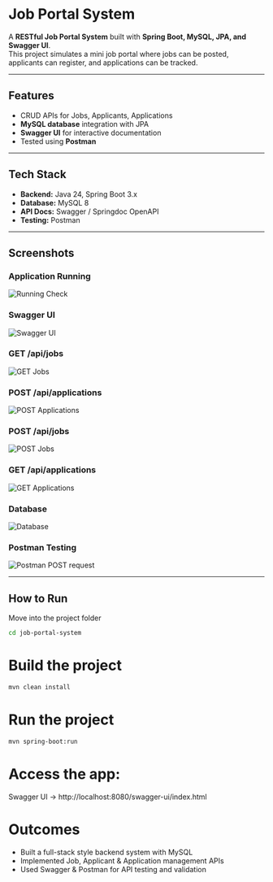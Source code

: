 # Job Portal System #

A **RESTful Job Portal System** built with **Spring Boot, MySQL, JPA, and Swagger UI**.  
This project simulates a mini job portal where jobs can be posted, applicants can register, and applications can be tracked.

---

## Features ##
- CRUD APIs for Jobs, Applicants, Applications
- **MySQL database** integration with JPA
- **Swagger UI** for interactive documentation
- Tested using **Postman**

---

## Tech Stack ##
- **Backend:** Java 24, Spring Boot 3.x
- **Database:** MySQL 8
- **API Docs:** Swagger / Springdoc OpenAPI
- **Testing:** Postman

---

## Screenshots ##

### Application Running
![Running Check](../Screenshots%20job-portal-system/job-portal%20running%20check.png)

### Swagger UI
![Swagger UI](../Screenshots%20job-portal-system/job-portal%20Swagger%20UI.png)

### GET /api/jobs
![GET Jobs](../Screenshots%20job-portal-system/job-portal%20GET%20api%20jobs.png)

### POST /api/applications
![POST Applications](../Screenshots%20job-portal-system/job-portal%20POST%20api%20applications.png)

### POST /api/jobs
![POST Jobs](../Screenshots%20job-portal-system/job-portal%20POST%20jobs.png)

### GET /api/applications
![GET Applications](../Screenshots%20job-portal-system/job-portal%20GET%20api%20applications.png)

### Database
![Database](../Screenshots%20job-portal-system/job-portal%20Database.png)

### Postman Testing
![Postman POST request](../Screenshots%20job-portal-system/job-portal%20POSTMAN%20POST%20request.png)

---

## How to Run ##
Move into the project folder
```bash
cd job-portal-system
```

# Build the project #
```bash
mvn clean install
```

# Run the project #
```bash
mvn spring-boot:run
```

# Access the app: #

Swagger UI → http://localhost:8080/swagger-ui/index.html

# Outcomes #

- Built a full-stack style backend system with MySQL
- Implemented Job, Applicant & Application management APIs
- Used Swagger & Postman for API testing and validation
